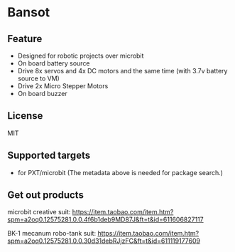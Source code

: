 # Bansot


## Feature

- Designed for robotic projects over microbit
- On board battery source
- Drive 8x servos and 4x DC motors and the same time (with 3.7v battery source to VM)
- Drive 2x Micro Stepper Motors
- On board buzzer


## License

MIT

## Supported targets

* for PXT/microbit
(The metadata above is needed for package search.)

## Get out products
microbit creative suit: 
https://item.taobao.com/item.htm?spm=a2oq0.12575281.0.0.4f6b1deb9MD87J&ft=t&id=611606827117

BK-1 mecanum robo-tank suit: 
https://item.taobao.com/item.htm?spm=a2oq0.12575281.0.0.30d31debRJjzFC&ft=t&id=611119177609
